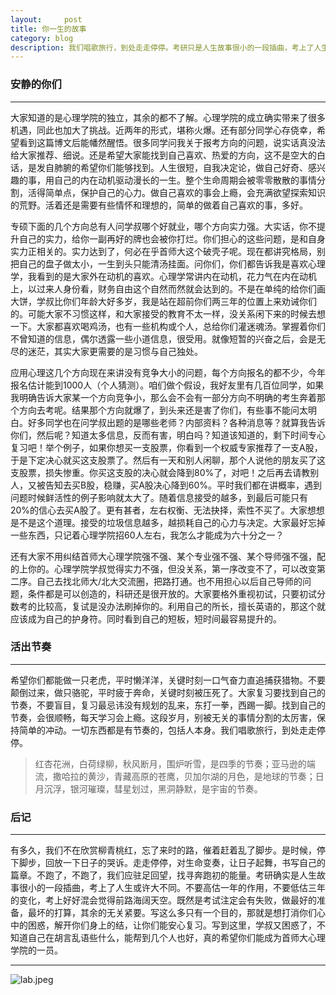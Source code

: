```yaml
---
layout:     post
title: 你一生的故事
category: blog
description: 我们唱歌旅行，到处走走停停。考研只是人生故事很小的一段插曲，考上了人生或许大不同。
---
```


### 安静的你们

---

大家知道的是心理学院的独立，其余的都不了解。心理学院的成立确实带来了很多机遇，同此也加大了挑战。近两年的形式，堪称火爆。还有部分同学心存侥幸，希望看到这篇博文后能幡然醒悟。很多同学问我关于报考方向的问题，说实话真没法给大家推荐、细说。还是希望大家能找到自己喜欢、热爱的方向，这不是空大的白话，是发自肺腑的希望你们能够找到。人生很短，自我决定论，做自己好奇、感兴趣的事，用自己的内在动机驱动漫长的一生。整个生命周期会被零零散散的事情分割，活得简单点，保护自己的心力。做自己喜欢的事会上瘾，会充满欲望探索知识的荒野。活着还是需要有些情怀和理想的，简单的做着自己喜欢的事，多好。

专硕下面的几个方向总有人问学叔哪个好就业，哪个方向实力强。大实话，你不提升自己的实力，给你一副再好的牌也会被你打烂。你们担心的这些问题，是和自身实力正相关的。实力达到了，何必在乎首师大这个破壳子呢。现在都讲究格局，别把自己的盘子做太小，一生到头只能清汤挂面。问你们，你们都告诉我是喜欢心理学，我看到的是大家外在动机的喜欢。心理学常讲内在动机，花力气在内在动机上，以过来人身份看，财务自由这个自然而然就会达到的。不是在单纯的给你们画大饼，学叔比你们年龄大好多岁，我是站在超前你们两三年的位置上来劝诫你们的。可能大家不习惯这样，和大家接受的教育不太一样，没关系闲下来的时候去想一下。大家都喜欢喝鸡汤，也有一些机构或个人，总给你们灌迷魂汤。掌握着你们不曾知道的信息，偶尔透露一些小道信息，很受用。就像短暂的兴奋之后，会是无尽的迷茫，其实大家更需要的是习惯与自己独处。

应用心理这几个方向现在来讲没有竞争大小的问题，每个方向报名的都不少，今年报名估计能到1000人（个人猜测）。咱们做个假设，我好友里有几百位同学，如果我明确告诉大家某一个方向竞争小，那么会不会有一部分方向不明确的考生奔着那个方向去考呢。结果那个方向就爆了，到头来还是害了你们，有些事不能问太明白。好多同学也在问学叔出题的是哪些老师？内部资料？各种消息等？就算我告诉你们，然后呢？知道太多信息，反而有害，明白吗？知道该知道的，剩下时间专心复习吧！举个例子，如果你想买一支股票，你看到一个权威专家推荐了一支A股，于是下定决心就买这支股票了。然后有一天和别人闲聊，那个人说他的朋友买了这支股票，损失惨重。你买这支股的决心就会降到80%了，对吧！之后再去请教别人，又被告知去买B股，稳赚，买A股决心降到60%。平时我们都在讲概率，遇到问题时候鲜活性的例子影响就太大了。随着信息接受的越多，到最后可能只有20%的信心去买A股了。更有甚者，左右权衡、无法抉择，索性不买了。大家想想是不是这个道理。接受的垃圾信息越多，越损耗自己的心力与决定。大家最好忘掉一些东西，只记着心理学院招60人左右，我怎么才能成为六十分之一？

还有大家不用纠结首师大心理学院强不强、某个专业强不强、某个导师强不强，配的上你的。心理学院学叔觉得实力不强，但没关系，第一序改变不了，可以改变第二序。自己去找北师大/北大交流圈，把路打通。也不用担心以后自己导师的问题，条件都是可以创造的，科研还是很开放的。大家要格外重视初试，只要初试分数考的比较高，复试是没办法刷掉你的。利用自己的所长，擅长英语的，那这个就应该成为自己的护身符。同时看到自己的短板，短时间最容易提升的。

### 活出节奏

---

希望你们都能做一只老虎，平时懒洋洋，关键时刻一口气奋力直追捕获猎物。不要颠倒过来，做只骆驼，平时疲于奔命，关键时刻被压死了。大家复习要找到自己的节奏，不要盲目，复习最忌讳没有规划的乱来，东打一拳，西踢一脚。找到自己的节奏，会很顺畅，每天学习会上瘾。这段岁月，别被无关的事情分割的太厉害，保持简单的冲动。一切东西都是有节奏的，包括人本身。我们唱歌旅行，到处走走停停。

> 红杏花洲，白荷绿柳，秋风断月，围炉听雪，是四季的节奏；亚马逊的端流，撒哈拉的黄沙，青藏高原的苍鹰，贝加尔湖的月色，是地球的节奏；日月沉浮，银河璀璨，彗星划过，黑洞静默，是宇宙的节奏。

### 后记

---

有多久，我们不在欣赏柳青桃红，忘了来时的路，催着赶着乱了脚步。是时候，停下脚步，回放一下日子的哭诉。走走停停，对生命变奏，让日子起舞，书写自己的篇章。不跑了，不跑了，我们应驻足回望，找寻奔跑初的能量。考研确实是人生故事很小的一段插曲，考上了人生或许大不同。不要高估一年的作用，不要低估三年的变化，考上好好混会觉得前路海阔天空。既然是考试注定会有失败，做最好的准备，最坏的打算，其余的无关紧要。写这么多只有一个目的，那就是想打消你们心中的困惑，解开你们身上的结，让你们能安心复习。写到这里，学叔又困惑了，不知道自己在胡言乱语些什么，能帮到几个人也好，真的希望你们能成为首师大心理学院的一员。

---

![lab.jpeg](http://pdsh5ir09.bkt.clouddn.com/lab.jpeg "加油哦！")


